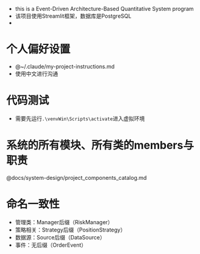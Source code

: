 * this is a Event-Driven Architecture-Based Quantitative System program
* 该项目使用Streamlit框架，数据库是PostgreSQL
* 

# 个人偏好设置
- @~/.claude/my-project-instructions.md
- 使用中文进行沟通

# 代码测试
- 需要先运行`.\venvWin\Scripts\activate`进入虚拟环境

# 系统的所有模块、所有类的members与职责
@docs/system-design/project_components_catalog.md

# 命名一致性
- 管理类：Manager后缀（RiskManager）
- 策略相关：Strategy后缀（PositionStrategy）
- 数据源：Source后缀（DataSource）
- 事件：无后缀（OrderEvent）
